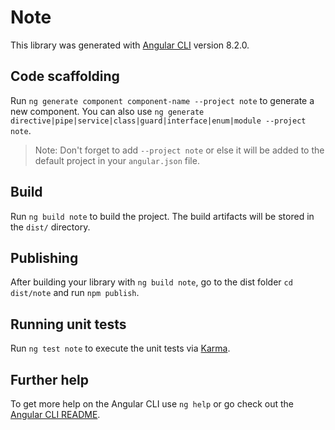 # Note

This library was generated with [Angular CLI](https://github.com/angular/angular-cli) version 8.2.0.

## Code scaffolding

Run `ng generate component component-name --project note` to generate a new component. You can also use `ng generate directive|pipe|service|class|guard|interface|enum|module --project note`.
> Note: Don't forget to add `--project note` or else it will be added to the default project in your `angular.json` file. 

## Build

Run `ng build note` to build the project. The build artifacts will be stored in the `dist/` directory.

## Publishing

After building your library with `ng build note`, go to the dist folder `cd dist/note` and run `npm publish`.

## Running unit tests

Run `ng test note` to execute the unit tests via [Karma](https://karma-runner.github.io).

## Further help

To get more help on the Angular CLI use `ng help` or go check out the [Angular CLI README](https://github.com/angular/angular-cli/blob/master/README.md).
